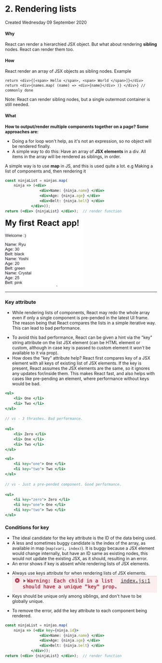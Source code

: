 # 2. Rendering lists
Created Wednesday 09 September 2020

#### Why
React can render a hierarchied JSX object. But what about rendering **sibling** nodes.
React can render them too.

#### How
React render an array of JSX objects as sibling nodes.
Example
```JSX
return <div>{[<span> Hello </span>, <span> World </span>]}</div>
return <div>{names.map( (name) => <div>{name}</div> )} </div>} // commonly done
```

Note: React can render sibling nodes, but a single outermost container is still needed.
#### What
**How to output/render multiple components together on a page? Some approaches are:**
* Doing a for loop won't help, as it's not an expression, so no object will be rendered finally.
* A simple way to do this: Have an array of **JSX elements** in a div. All items in the array will be rendered as siblings, in order.

A simple way is to use **map** in JS, and this is used quite a lot.
e.g Making a list of components and, then rendering it
```jsx
const ninjaList = ninjas.map(
	ninja => (<div>
				<div>Name: {ninja.name} </div>
				<div>Age: {ninja.age} </div>
				<div>Belt: {ninja.belt} </div>
			</div>));
return (<div> {ninjaList} </div>);	// render function
```
![](assets/5_Rendering_lists-image-1.png)
*****
### Key attribute
* While rendering lists of components, React may redo the whole array even if only a single component is pre-pended in the latest UI frame. The reason being that React compares the lists in a simple iterative way. This can lead to bad performance.
- To avoid this bad performance, React can be given a hint via the "key" string attribute on the list JSX element (can be HTML element or custom, although in case key is passed to custom element it *won't* be available to it via prop).
- How does the "key" attribute help? React first compares key of a JSX element with all keys of existing list of JSX elements. If the key is present, React assumes the JSX elements are the same, so it ignores any updates for/inside them. This makes React fast, and also helps with cases like pre-pending an element, where performance without keys would be bad.
```jsx
<ul>
	<li> One </li>
	<li> Two </li>
</ul>

// vs - 3 thrashes. Bad performance.

<ul>
	<li> Zero </li>
	<li> One </li>
	<li> Two </li>
</ul>
```
```jsx
<ul>
	<li key="one"> One </li>
	<li key="two"> Two </li>
</ul>

// vs - Just a pre-pended component. Good performance.

<ul>
	<li key="zero"> Zero </li>
	<li key="one"> One </li>
	<li key="two"> Two </li>
</ul>
```
### Conditions for key
* The ideal candidate for the key attribute is the ID of the data being used.
* A less and sometimes buggy candidate is the index of the array, as available in map (`map(vari, index)`). It is buggy because a JSX element would change internally, but have an ID same as existing nodes, this would not update the existing JSX, as it should, resulting in an error.
* An error shows if key is absent while rendering lists of JSX elements.
- Always use keys attribute for when rendering lists of JSX elements.
![](assets/5_Rendering_lists-image-2.png)
- Keys should be unique only among siblings, and don't have to be globally unique.
* To remove the error, add the key attribute to each component being rendered.

```jsx
const ninjaList = ninjas.map(
	ninja => (<div key={ninja.id}>
				<div>Name: {ninja.name} </div>
				<div>Age: {ninja.age} </div>
				<div>Belt: {ninja.belt} </div>
			</div>));
return (<div> {ninjaList} </div>);	// render function
```
